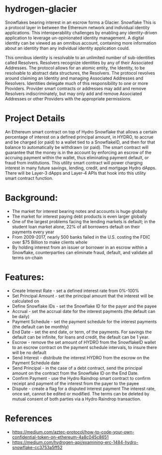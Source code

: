 # hydrogen-glacier
Snowflakes bearing interest in an escrow forms a Glacier. Snowflake This is a protocol layer in between the Ethereum network and individual identity applications. This interoperability challenges by enabling any identity-driven application to leverage un-opinionated identity management. A digital identity can be viewed as an omnibus account, containing more information about an identity than any individual identity application could. 

This omnibus identity is resolvable to an unlimited number of sub-identities called Resolvers. Resolvers recognize identities by any of their Associated Addresses. The protocol allows for an atomic entity, the Identity, to be resolvable to abstract data structures, the Resolvers. The protocol revolves around claiming an Identity and managing Associated Addresses and Resolvers. Identities delegate much of this responsibility to one or more Providers. Provider smart contracts or addresses may add and remove Resolvers indiscriminately, but may only add and remove Associated Addresses or other Providers with the appropriate permissions.

# Project Details
An Ethereum smart contract on top of Hydro Snowflake that allows a certain percentage of interest on a defined principal amount, in HYDRO, to accrue and be charged (or paid) to a wallet tied to a SnowflakeID, and then for that balance to automatically be withdrawn (or paid). The smart contract will guarantee that the money is in the account by enforcing an escrow of the accruing payment within the wallet, thus eliminating payment default, or fraud from institutions. This utility smart contract will power charging interest in many future savings, lending, credit, and mortgage Hydro dApps. There will be Layer-3 dApps and Layer-4 APIs that hook into this utility smart contract function.

# Background:
* The market for interest bearing notes and accounts is huge globally
* The market for interest paying debt products is even larger globally
* One of the largest problems facing the lending markets is default; in the student loan market alone, 22% of all borrowers default on their payments every year
* From 2009-2017, nearly 500 banks failed in the U.S. costing the FDIC over $75 Billion to make clients whole
* By holding interest from an issuer or borrower in an escrow within a Snowflake, counterparties can eliminate fraud, default, and validate all terms on-chain
# Features:
* Create Interest Rate - set a defined interest rate from 0%-100%
* Set Principal Amount - set the principal amount that the interest will be calculated on
* Define Snowflake IDs - set the Snowflake ID for the payer and the payee
* Accrual - set the accrual date for the interest payments (the default can be daily)
* Payment Schedule - set the payment schedule for the interest payments (the default can be monthly)
* End Date - set the end date, or term, of the payments. For savings the default can be infinite, for loans and credit, the default can be 1 year.
* Escrow - remove the set amount of HYDRO from the SnowflakeID wallet to an escrow contract on the payment schedule intervals, to insure there will be no default
* Send Interest - distribute the interest HYDRO from the escrow on the Payment Schedule date
* Send Principal - in the case of a debt contract, send the principal amount on the contract from the Snowflake ID on the End Date.
* Confirm Payment - use the Hydro Raindrop smart contract to confirm receipt and payment of the interest from the payer to the payee
* Dispute - create a flag for a disputed interest payment
The interest rate, once set, cannot be edited or modified. The terms can be deleted by mutual consent of both parties via a Hydro Raindrop transaction.

# References
* https://medium.com/aztec-protocol/how-to-code-your-own-confidential-token-on-ethereum-4a8c045c8651
* https://medium.com/hydrogen-api/examining-erc-1484-hydro-snowflake-cc3753a5ff52